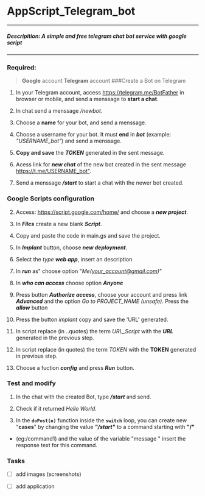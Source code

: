 # AppScript_Telegram_bot
---
##### Descripition: A simple and free telegram chat bot service with google script
---
### Required:
>**Google** account 
>**Telegram** account
###Create a Bot on Telegram

1. In your Telegram account, access <https://telegram.me/BotFather> in browser or mobile, and send a menssage to **start a chat**.

2. In chat send a menssage _/newbot_.

3. Choose a **name** for your bot, and send a menssage.

4. Choose a username for your bot. It must **end** in **_bot_**  (example: _"USERNAME_bot"_) and send a menssage.

5. **Copy and save** the **_TOKEN_** generated in the sent message.

6. Acess link for **_new chat_** of the new bot created in the sent message <https://t.me/USERNAME_bot">.

7. Send a menssage **_/start_** to start a chat with the newer bot created.


### Google Scripts configuration

2. Access: <https://script.google.com/home/> and choose a **_new project_**.

3. In **_Files_** create a new blank **_Script_**.

3. Copy and paste the code in main.gs and save the project.

4. In **_Implant_** button, choose **_new deployment_**.

5. Select the _type_ **_web app_**, insert an description

1. In *__run__* as" choose option "_Me(your_account@gmail.com)_"

1. In *__who can access__* choose option *__Anyone__*

1. Press button *__Authorize access__*, choose your account and press link **_Advanced_** and the option _Go to PROJECT_NAME (unsafe)_. Press the **_allow_** button

1. Press the button *_implant_* copy and save the 'URL' generated.

1. In script replace (in ..quotes) the term _URL_Script_ with the **_URL_** generated in the previous step.

1. In script replace (in quotes) the term _TOKEN_ with the **TOKEN** generated in previous step.

1. Choose a fuction **_config_** and press **_Run_** button.
### Test and modify

1. In the chat with the created Bot, type *__/start__* and send.

1. Check if it returned _Hello World_.

1. In the **`doPost(e)`** function inside the **`switch`** loop, you can create new "**cases**" by changing the value **_"/start"_** to a command starting with **"/"** 
* (eg:/command1) and the value of the variable "message " insert the response text for this command.
  
### Tasks

  - [ ]   add images (screenshots)
  - [ ]   add application



